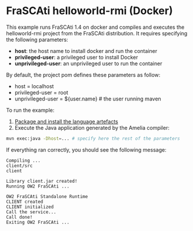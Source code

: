 # FraSCAti helloworld-rmi (Docker)

This example runs FraSCAti 1.4 on docker and compiles and executes the helloworld-rmi project from the FraSCAti distribution. It requires specifying the following parameters:

- __host__: the host name to install docker and run the container
- __privileged-user__: a privileged user to install Docker
- __unprivileged-user__: an unprivileged user to run the container

By default, the project pom defines these parameters as follow:

- host = localhost
- privileged-user = root
- unprivileged-user = ${user.name} # the user running maven

To run the example:

1. [Package and install the language artefacts](/README.md#compiling-from-sources)
2. Execute the Java application generated by the Amelia compiler:

```bash
mvn exec:java -Dhost=... # specify here the rest of the parameters
```

If everything ran correctly, you should see the following message:

```
Compiling ...
client/src
client

Library client.jar created!
Running OW2 FraSCAti ...

OW2 FraSCAti Standalone Runtime
CLIENT created
CLIENT initialized
Call the service...
Call done!
Exiting OW2 FraSCAti ...
```
